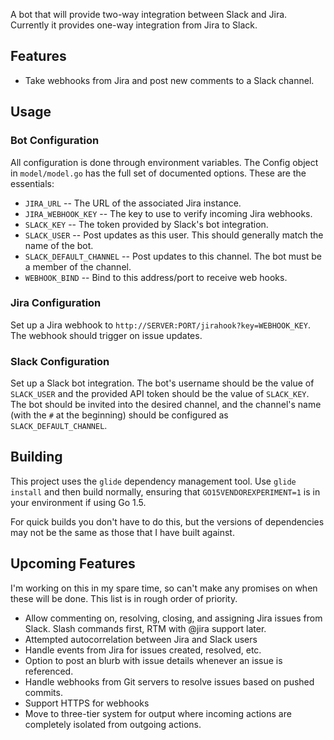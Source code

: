 A bot that will provide two-way integration between Slack and Jira. Currently it provides one-way integration from Jira to Slack.

## Features

* Take webhooks from Jira and post new comments to a Slack channel.

## Usage

### Bot Configuration

All configuration is done through environment variables. The Config object in `model/model.go` has the full set of documented options. These are the essentials:

* `JIRA_URL` -- The URL of the associated Jira instance.
* `JIRA_WEBHOOK_KEY` -- The key to use to verify incoming Jira webhooks.
* `SLACK_KEY` -- The token provided by Slack's bot integration.
* `SLACK_USER` -- Post updates as this user. This should generally match the name of the bot.
* `SLACK_DEFAULT_CHANNEL` -- Post updates to this channel. The bot must be a member of the channel.
* `WEBHOOK_BIND` -- Bind to this address/port to receive web hooks.


### Jira Configuration

Set up a Jira webhook to `http://SERVER:PORT/jirahook?key=WEBHOOK_KEY`. The webhook should trigger on issue updates.

### Slack Configuration

Set up a Slack bot integration. The bot's username should be the value of `SLACK_USER` and the provided API token should be the value of `SLACK_KEY`. The bot should be invited into the desired channel, and the
channel's name (with the `#` at the beginning) should be configured as `SLACK_DEFAULT_CHANNEL`.

## Building

This project uses the `glide` dependency management tool. Use `glide install` and then build normally, ensuring that `GO15VENDOREXPERIMENT=1` is in your environment if using Go 1.5.

For quick builds you don't have to do this, but the versions of dependencies may
not be the same as those that I have built against.

## Upcoming Features

I'm working on this in my spare time, so can't make any promises on when these will be done. This list is in rough order of priority.

* Allow commenting on, resolving, closing, and assigning Jira issues from Slack. Slash commands first, RTM with @jira support later.
* Attempted autocorrelation between Jira and Slack users
* Handle events from Jira for issues created, resolved, etc.
* Option to post an blurb with issue details whenever an issue is referenced.
* Handle webhooks from Git servers to resolve issues based on pushed commits.
* Support HTTPS for webhooks
* Move to three-tier system for output where incoming actions are completely isolated from outgoing actions.
